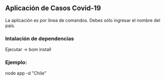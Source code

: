 ## Aplicación de Casos Covid-19

La aplicación es por línea de comandos. Debes sólo ingresar el nombre del país.

### Intalación de dependencias

Ejecutar -> bom install

### Ejemplo:

node app -d "Chile"

